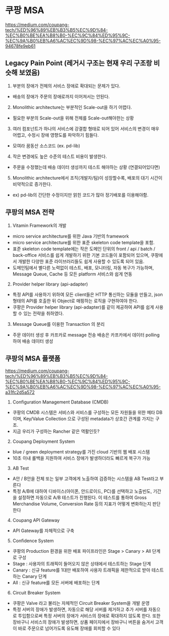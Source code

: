 # 쿠팡 MSA 
https://medium.com/coupang-tech/%ED%96%89%EB%B3%B5%EC%9D%84-%EC%B0%BE%EA%B8%B0-%EC%9C%84%ED%95%9C-%EC%9A%B0%EB%A6%AC%EC%9D%98-%EC%97%AC%EC%A0%95-94678fe9eb61

## Legacy Pain Point (레거시 구조는 현재 우리 구조랑 비슷해 보였음)
1. 부분의 장애가 전체의 서비스 장애로 확대되는 문제가 있다.
- 배송의 장애가 주문의 장애로까지 이어져서는 안된다.
2. Monolithic architecture는 부분적인 Scale-out을 하기 어렵다.
 - 필요한 부분의 Scale-out을 위해 전체를 Scale-out해야한는 상황
3. 여러 컴포넌트가 하나의 서비스에 강결합 형태로 되어 있어 서비스의 변경이 매우 어렵고, 수정시 장애 영향도를 파악하기 힘들다.
 - 모여라 꿈동산 소스코드 (ex. pd-lib)
4. 작은 변경에도 높은 수준의 테스트 비용이 발생한다.
 - 주문을 수정했는데 배송 데이터 생성까지 테스트 해야하는 상황 (연결되어있다면)
5. Monolithic architecture에서 조직(개발자/팀)이 성장할수록, 배포의 대기 시간이 비약적으로 증가한다.
 - ex) pd-lib의 간단한 수정이지만 얽힌 코드가 많아 정기배포를 이용해야함.

## 쿠팡의 MSA 전략
1. Vitamin Framework의 개발 
- micro service architecture를 위한 Java 기반의 framework
- micro service architecture를 위한 표준 skeleton code template을 포함.
- 표준 skeleton code template에는 작은 도메인 단위의 front / api / batch / back-office 서비스를 쉽게 개발하기 위한 기본 코드들이 포함되어 있으며, 쿠팡에서 개발한 다양한 표준 라이브러리들도 쉽게 사용할 수 있도록 되어 있음.
- 도메인팀에서 별다른 노력없이 테스트, 배포, 모니터링, 자동 복구가 가능하며, Message Queue, Cache 등 모든 platform 서비스와 쉽게 연동
2. Provider helper library (api-adapter)
- 특정 API를 사용하기 위하여 모든 client들은 HTTP 통신하는 모듈을 만들고, json 형태의 API를 호출한 뒤 Object로 매핑하는 로직을 구현하여야 한다.
- 쿠팡은 Provider helper library (api-adapter)를 같이 제공하여 API를 쉽게 사용할 수 있는 전략을 취하였다.
3. Message Queue를 이용한 Transaction 의 분리
- 주문 데이터 생성 후 카프카로 message 전송 배송은 카프카에서 데이터 polling 하여 배송 데이터 생성

## 쿠팡의 MSA 플랫폼
https://medium.com/coupang-tech/%ED%96%89%EB%B3%B5%EC%9D%84-%EC%B0%BE%EA%B8%B0-%EC%9C%84%ED%95%9C-%EC%9A%B0%EB%A6%AC%EC%9D%98-%EC%97%AC%EC%A0%95-a31fc2d5a572

1. Configuration Management Database (CMDB)
- 쿠팡의 CMDB 시스템은 서비스와 서비스를 구성하는 모든 자원들을 위한 메타 DB이며, Key/Value Collection 으로 구성된 metadata가 상호간 관계를 가지는 구조.
- 지금 우리가 구성하는 Rancher 같은 역활인듯?
2. Coupang Deployment System
- blue / green deployment strategy를 가진 cloud 기반의 웹 배포 시스템
- 10초 이내 롤백을 지원하여 서비스 장애가 발생하더라도 빠르게 복구가 가능
3. AB Test
- A안 / B안을 전체 또는 일부 고객에게 노출하여 검증하는 시스템을 AB Test라고 부른다
- 특정 A/B에 대하여 디바이스(아이폰, 안드로이드, PC)를 선택하고 노출빈도, 기간을 설정하면 자동으로 A/B 테스트가 진행된다. 이 테스트를 통하여 Gross Merchandise Volume, Conversion Rate 등의 지표가 어떻게 변화하는지 판단한다
4. Coupang API Gateway
- API Gateway를 자체적으로 구축
5. Confidence System
- 쿠팡의 Production 환경을 위한 배포 파이프라인은 Stage > Canary > All 단계로 구성
- Stage : 사용자의 트래픽이 들어오지 않은 상태에서 테스트하는 Stage 단계
- Canary : 신규 feature를 1대만 배포하여 사용자 트래픽을 제한적으로 받아 테스트 하는 Canary 단계
- All : 신규 feature를 모든 서버에 배포하는 단계
6. Circuit Breaker System
 - 쿠팡은 Valve 라고 불리는 자체적인 Circuit Breaker System을 개발 운영
 - 특정 서버의 장애가 발생하면, 자동으로 해당 서버를 제거하고 추가 서버를 자동으로 투입함으로써 특정 서버의 장애가 서비스의 장애로 확대하지 않도록 한다. 또한 장바구니 서비스의 장애가 발생하면, 상품 페이지에서 장바구니 버튼을 숨겨서 고객이 바로 주문으로 넘어가도록 유도해 장애를 회피할 수 있다

